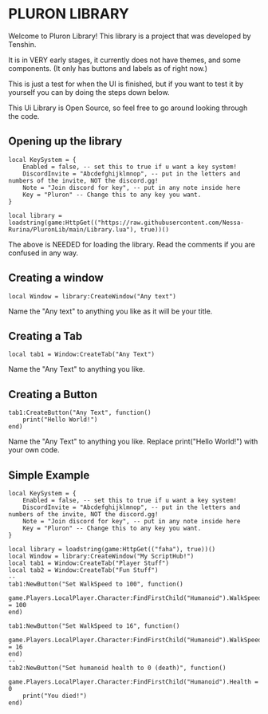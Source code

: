 # PLURON LIBRARY
Welcome to Pluron Library!
This library is a project that was developed by Tenshin.

It is in VERY early stages, it currently does not have themes, and some components. (It only has buttons and labels as of right now.)

This is just a test for when the UI is finished, but if you want to test it by yourself you can by doing the steps down below.

This Ui Library is Open Source, so feel free to go around looking through the code.
## Opening up the library
```
local KeySystem = {
    Enabled = false, -- set this to true if u want a key system!
    DiscordInvite = "Abcdefghijklmnop", -- put in the letters and numbers of the invite, NOT the discord.gg!
    Note = "Join discord for key", -- put in any note inside here
    Key = "Pluron" -- Change this to any key you want.
}

local library = loadstring(game:HttpGet(("https://raw.githubusercontent.com/Nessa-Rurina/PluronLib/main/Library.lua"), true))()
```
The above is NEEDED for loading the library.
Read the comments if you are confused in any way.

## Creating a window
```
local Window = library:CreateWindow("Any text")
```
Name the "Any text" to anything you like as it will be your title.

## Creating a Tab 
```
local tab1 = Window:CreateTab("Any Text")
```
Name the "Any Text" to anything you like.

## Creating a Button
```
tab1:CreateButton("Any Text", function()
    print("Hello World!")
end)
```
Name the "Any Text" to anything you like. Replace print("Hello World!") with your own code.

## Simple Example
```
local KeySystem = {
    Enabled = false, -- set this to true if u want a key system!
    DiscordInvite = "Abcdefghijklmnop", -- put in the letters and numbers of the invite, NOT the discord.gg!
    Note = "Join discord for key", -- put in any note inside here
    Key = "Pluron" -- Change this to any key you want.
}

local library = loadstring(game:HttpGet(("faha"), true))()
local Window = library:CreateWindow("My ScriptHub!")
local tab1 = Window:CreateTab("Player Stuff")
local tab2 = Window:CreateTab("Fun Stuff")
--
tab1:NewButton("Set WalkSpeed to 100", function()
    game.Players.LocalPlayer.Character:FindFirstChild("Humanoid").WalkSpeed = 100
end)

tab1:NewButton("Set WalkSpeed to 16", function()
    game.Players.LocalPlayer.Character:FindFirstChild("Humanoid").WalkSpeed = 16
end)
--
tab2:NewButton("Set humanoid health to 0 (death)", function() 
    game.Players.LocalPlayer.Character:FindFirstChild("Humanoid").Health = 0
    print("You died!")
end)
```
